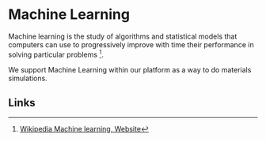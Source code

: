 # Machine Learning

Machine learning is the study of algorithms and statistical models that computers can use to progressively improve with time their performance in solving particular problems [^1]. 

We support Machine Learning within our platform as a way to do materials simulations.

## Links 

[^1]: [Wikipedia Machine learning, Website](https://en.wikipedia.org/wiki/Machine_learning)
